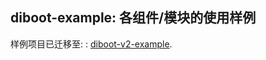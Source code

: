 ## diboot-example: 各组件/模块的使用样例
样例项目已迁移至: : [diboot-v2-example](https://github.com/dibo-software/diboot-v2-example "示例代码"). 

